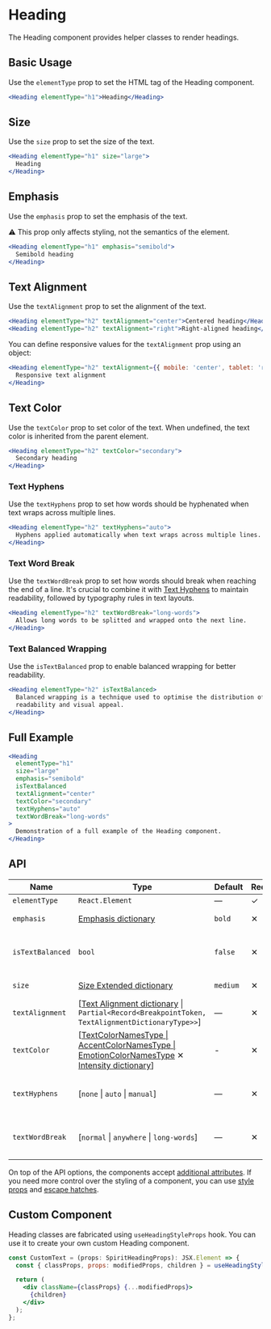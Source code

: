 # Heading

The Heading component provides helper classes to render headings.

## Basic Usage

Use the `elementType` prop to set the HTML tag of the Heading component.

```jsx
<Heading elementType="h1">Heading</Heading>
```

## Size

Use the `size` prop to set the size of the text.

```jsx
<Heading elementType="h1" size="large">
  Heading
</Heading>
```

## Emphasis

Use the `emphasis` prop to set the emphasis of the text.

⚠️ This prop only affects styling, not the semantics of the element.

```jsx
<Heading elementType="h1" emphasis="semibold">
  Semibold heading
</Heading>
```

## Text Alignment

Use the `textAlignment` prop to set the alignment of the text.

```jsx
<Heading elementType="h2" textAlignment="center">Centered heading</Heading>
<Heading elementType="h2" textAlignment="right">Right-aligned heading</Heading>
```

You can define responsive values for the `textAlignment` prop using an object:

```jsx
<Heading elementType="h2" textAlignment={{ mobile: 'center', tablet: 'right', desktop: 'left' }}>
  Responsive text alignment
</Heading>
```

## Text Color

Use the `textColor` prop to set color of the text. When undefined, the text color
is inherited from the parent element.

```jsx
<Heading elementType="h2" textColor="secondary">
  Secondary heading
</Heading>
```

### Text Hyphens

Use the `textHyphens` prop to set how words should be hyphenated when text wraps across multiple lines.

```jsx
<Heading elementType="h2" textHyphens="auto">
  Hyphens applied automatically when text wraps across multiple lines.
</Heading>
```

### Text Word Break

Use the `textWordBreak` prop to set how words should break when reaching the end of a line.
It's crucial to combine it with [Text Hyphens](#text-hyphens) to maintain readability, followed by typography rules in text layouts.

```jsx
<Heading elementType="h2" textWordBreak="long-words">
  Allows long words to be splitted and wrapped onto the next line.
</Heading>
```

### Text Balanced Wrapping

Use the `isTextBalanced` prop to enable balanced wrapping for better readability.

```jsx
<Heading elementType="h2" isTextBalanced>
  Balanced wrapping is a technique used to optimise the distribution of text across multiple lines, enhancing
  readability and visual appeal.
</Heading>
```

## Full Example

```jsx
<Heading
  elementType="h1"
  size="large"
  emphasis="semibold"
  isTextBalanced
  textAlignment="center"
  textColor="secondary"
  textHyphens="auto"
  textWordBreak="long-words"
>
  Demonstration of a full example of the Heading component.
</Heading>
```

## API

| Name             | Type                                                                                                                                            | Default  | Required | Description                             |
| ---------------- | ----------------------------------------------------------------------------------------------------------------------------------------------- | -------- | -------- | --------------------------------------- |
| `elementType`    | `React.Element`                                                                                                                                 | —        | ✓        | HTML tag                                |
| `emphasis`       | [Emphasis dictionary][dictionary-emphasis]                                                                                                      | `bold`   | ✕        | Emphasis of the text                    |
| `isTextBalanced` | `bool`                                                                                                                                          | `false`  | ✕        | If true, the text has balanced wrapping |
| `size`           | [Size Extended dictionary][dictionary-size]                                                                                                     | `medium` | ✕        | Size of the text                        |
| `textAlignment`  | \[[Text Alignment dictionary][dictionary-alignment] \| `Partial<Record<BreakpointToken, TextAlignmentDictionaryType>>`]                         | —        | ✕        | Text alignment                          |
| `textColor`      | \[[TextColorNamesType \| AccentColorNamesType \| EmotionColorNamesType][readme-generated-types] ✕ [Intensity dictionary][dictionary-intensity]] | -        | ✕        | Color of the text                       |
| `textHyphens`    | \[`none` \| `auto` \| `manual`]                                                                                                                 | —        | ✕        | Hyphens strategy applied to the text    |
| `textWordBreak`  | \[`normal` \| `anywhere` \| `long-words`]                                                                                                       | —        | ✕        | Word break strategy applied to the text |

On top of the API options, the components accept [additional attributes][readme-additional-attributes].
If you need more control over the styling of a component, you can use [style props][readme-style-props]
and [escape hatches][readme-escape-hatches].

## Custom Component

Heading classes are fabricated using `useHeadingStyleProps` hook. You can use it to create your own custom Heading component.

```jsx
const CustomText = (props: SpiritHeadingProps): JSX.Element => {
  const { classProps, props: modifiedProps, children } = useHeadingStyleProps(props);

  return (
    <div className={classProps} {...modifiedProps}>
      {children}
    </div>
  );
};
```

[dictionary-alignment]: https://github.com/lmc-eu/spirit-design-system/tree/main/docs/DICTIONARIES.md#alignment
[dictionary-emphasis]: https://github.com/lmc-eu/spirit-design-system/tree/main/docs/DICTIONARIES.md#emphasis
[dictionary-intensity]: https://github.com/lmc-eu/spirit-design-system/tree/main/docs/DICTIONARIES.md#intensity
[dictionary-size]: https://github.com/lmc-eu/spirit-design-system/tree/main/docs/DICTIONARIES.md#size
[readme-additional-attributes]: https://github.com/lmc-eu/spirit-design-system/blob/main/packages/web-react/README.md#additional-attributes
[readme-escape-hatches]: https://github.com/lmc-eu/spirit-design-system/blob/main/packages/web-react/README.md#escape-hatches
[readme-generated-types]: https://github.com/lmc-eu/spirit-design-system/blob/main/packages/web-react/README.md#types-generated-from-design-tokens
[readme-style-props]: https://github.com/lmc-eu/spirit-design-system/blob/main/packages/web-react/README.md#style-props
